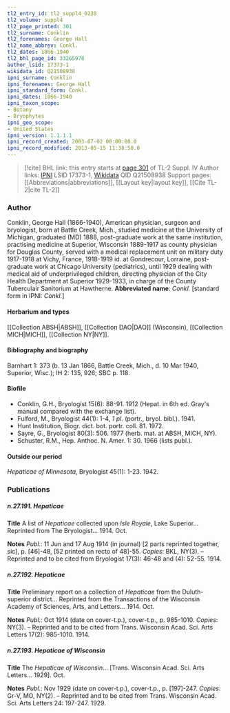 ```yaml
---
tl2_entry_id: tl2_suppl4_0238
tl2_volume: suppl4
tl2_page_printed: 301
tl2_surname: Conklin
tl2_forenames: George Hall
tl2_name_abbrev: Conkl.
tl2_dates: 1866-1940
tl2_bhl_page_id: 33265978
author_lsid: 17373-1
wikidata_id: Q21508938
ipni_surname: Conklin
ipni_forenames: George Hall
ipni_standard_form: Conkl.
ipni_dates: 1866-1940
ipni_taxon_scope: 
- Botany
- Bryophytes
ipni_geo_scope: 
- United States
ipni_version: 1.1.1.1
ipni_record_created: 2003-07-02 00:00:00.0
ipni_record_modified: 2013-05-15 11:38:50.0
---
```


> [!cite] BHL link: this entry starts at [page 301](https://www.biodiversitylibrary.org/page/33265978) of TL-2 Suppl. IV
> Author links: [IPNI](https://www.ipni.org/a/17373-1) LSID 17373-1, [Wikidata](https://www.wikidata.org/wiki/Q21508938) QID Q21508938
> Support pages: [[Abbreviations|abbreviations]], [[Layout key|layout key]], [[Cite TL-2|cite TL-2]]

### Author

Conklin, George Hall (1866-1940), American physician, surgeon and bryologist, born at Battle Creek, Mich., studied medicine at the University of Michigan, graduated (MD) 1888, post-graduate work at the same institution, practising medicine at Superior, Wisconsin 1889-1917 as county physician for Douglas County, served with a medical replacement unit on military duty 1917-1918 at Vichy, France, 1918-1919 id. at Gondrecour, Lorraine, post-graduate work at Chicago University (pediatrics), until 1929 dealing with medical aid of underprivileged children, directing physician of the City Health Department at Superior 1929-1933, in charge of the County Tuberculair Sanitorium at Hawtherne. 
**Abbreviated name**: *Conkl.* \[standard form in IPNI: *Conkl.*\]

#### Herbarium and types

[[Collection ABSH|ABSH]], [[Collection DAO|DAO]] (Wisconsin), [[Collection MICH|MICH]], [[Collection NY|NY]].

#### Bibliography and biography

Barnhart 1: 373 (b. 13 Jan 1866, Battle Creek, Mich., d. 10 Mar 1940, Superior, Wisc.); IH 2: 135, 926; SBC p. 118.

#### Biofile

- Conklin, G.H., Bryologist 15(6): 88-91. 1912 (Hepat. in 6th ed. Gray's manual compared with the exchange list).
- Fulford, M., Bryologist 44(1): 1-4, *1 pl*. (portr., bryol. bibl.). 1941.
- Hunt Institution, Biogr. dict. bot. portr. coll. 81. 1972.
- Sayre, G., Bryologist 80(3): 506. 1977 (herb. mat. at ABSH, MICH, NY).
- Schuster, R.M., Hep. Anthoc. N. Amer. 1: 30. 1966 (lists publ.).

#### Outside our period

*Hepaticae of Minnesota*, Bryologist 45(1): 1-23. 1942.

### Publications

##### n.27.191. Hepaticae

**Title**
A list of *Hepaticae* collected upon *Isle Royale*, Lake Superior... Reprinted from The Bryologist... 1914. Oct.

**Notes**
*Publ*.: 11 Jun and 17 Aug 1914 (in journal) \[2 parts reprinted together, sic\], p. \[46\]-48, \[52 printed on recto of 48\]-55. *Copies*: BKL, NY(3). – Reprinted and to be cited from Bryologist 17(3): 46-48 and (4): 52-55. 1914.

##### n.27.192. Hepaticae

**Title**
Preliminary report on a collection of *Hepaticae* from the Duluth-superior district... Reprinted from the Transactions of the Wisconsin Academy of Sciences, Arts, and Letters... 1914. Oct.

**Notes**
*Publ*.: Oct 1914 (date on cover-t.p.), cover-t.p., p. 985-1010. *Copies*: NY(3). – Reprinted and to be cited from Trans. Wisconsin Acad. Sci. Arts Letters 17(2): 985-1010. 1914.

##### n.27.193. Hepaticae of Wisconsin

**Title**
The *Hepaticae of Wisconsin*... \[Trans. Wisconsin Acad. Sci. Arts Letters... 1929\]. Oct.

**Notes**
*Publ*.: Nov 1929 (date on cover-t.p.), cover-t.p., p. \[197\]-247. *Copies*: Gr-V, MO, NY(2). – Reprinted and to be cited from Trans. Wisconsin Acad. Sci. Arts Letters 24: 197-247. 1929.

